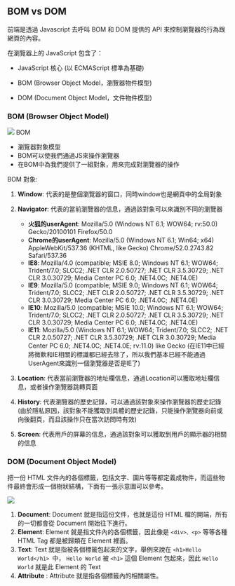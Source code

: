  ## BOM vs DOM
 前端是透過 Javascript 去呼叫 BOM 和 DOM 提供的 API 來控制瀏覽器的行為跟網頁的內容。
 
 在瀏覽器上的 JavaScript 包含了：

* JavaScript 核心 (以 ECMAScript 標準為基礎)

* BOM (Browser Object Model，瀏覽器物件模型)

* DOM (Document Object Model，文件物件模型)

 ### BOM (Browser Object Model)

<img src="https://i.imgur.com/ipN8SI1.png" >
BOM

- 瀏覽器對象模型
- BOM可以使我們通過JS來操作瀏覽器
- 在BOM中為我們提供了一組對象，用來完成對瀏覽器的操作

BOM 對象:
1. **Window**: 代表的是整個瀏覽器的窗口，同時window也是網頁中的全局對象
2. **Navigator**: 代表的當前瀏覽器的信息，通過該對象可以來識別不同的瀏覽器
    * **火狐的userAgent**: Mozilla/5.0 (Windows NT 6.1; WOW64; rv:50.0) Gecko/20100101 Firefox/50.0
    * **Chrome的userAgent**: Mozilla/5.0 (Windows NT 6.1; Win64; x64) AppleWebKit/537.36 (KHTML, like Gecko) Chrome/52.0.2743.82 Safari/537.36
    * **IE8**: Mozilla/4.0 (compatible; MSIE 8.0; Windows NT 6.1; WOW64; Trident/7.0; SLCC2; .NET CLR 2.0.50727; .NET CLR 3.5.30729; .NET CLR 3.0.30729; Media Center PC 6.0; .NET4.0C; .NET4.0E)
    * **IE9**: Mozilla/5.0 (compatible; MSIE 9.0; Windows NT 6.1; WOW64; Trident/7.0; SLCC2; .NET CLR 2.0.50727; .NET CLR 3.5.30729; .NET CLR 3.0.30729; Media Center PC 6.0; .NET4.0C; .NET4.0E)
    * **IE10**: Mozilla/5.0 (compatible; MSIE 10.0; Windows NT 6.1; WOW64; Trident/7.0; SLCC2; .NET CLR 2.0.50727; .NET CLR 3.5.30729; .NET CLR 3.0.30729; Media Center PC 6.0; .NET4.0C; .NET4.0E)
    * **IE11**: Mozilla/5.0 (Windows NT 6.1; WOW64; Trident/7.0; SLCC2; .NET CLR 2.0.50727; .NET CLR 3.5.30729; .NET CLR 3.0.30729; Media Center PC 6.0; .NET4.0C; .NET4.0E; rv:11.0) like Gecko
    (在IE11中已經將微軟和IE相關的標識都已經去除了，所以我們基本已經不能通過UserAgent來識別一個瀏覽器是否是IE了)

3. **Location**: 代表當前瀏覽器的地址欄信息，通過Location可以獲取地址欄信息，或者操作瀏覽器跳轉頁面
4. **History**: 代表瀏覽器的歷史記錄，可以通過該對象來操作瀏覽器的歷史記錄 (由於隱私原因，該對象不能獲取到具體的歷史記錄，只能操作瀏覽器向前或向後翻頁，而且該操作只在當次訪問時有效)
5. **Screen**: 代表用戶的屏幕的信息，通過該對象可以獲取到用戶的顯示器的相關的信息

 ### DOM (Document Object Model)
 把一份 HTML 文件內的各個標籤，包括文字、圖片等等都定義成物件，而這些物件最終會形成一個樹狀結構，下面有一張示意圖可以參考。
 
 <img src="https://www.w3schools.com/js/pic_htmltree.gif">

1. **Document**: Document 就是指這份文件，也就是這份 HTML 檔的開端，所有的一切都會從 Document 開始往下進行。
2. **Element**: Element 就是指文件內的各個標籤，因此像是 ``<div>、<p>`` 等等各種 HTML Tag 都是被歸類在 Element 裡面。
3. **Text**: Text 就是指被各個標籤包起來的文字，舉例來說在 ``<h1>Hello World</h1> ``中， ``Hello World`` 被 ``<h1>`` 這個 Element 包起來，因此 ``Hello World`` 就是此 Element 的 Text
4. **Attribute** : Attribute 就是指各個標籤內的相關屬性。
